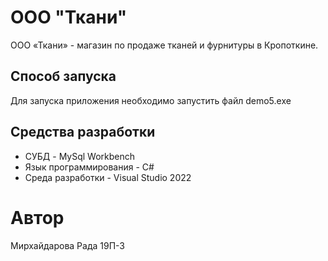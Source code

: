 # ООО "Ткани"

ООО «Ткани»  - магазин по продаже тканей и фурнитуры в Кропоткине. 

## Способ запуска

Для запуска приложения необходимо запустить файл demo5.exe

## Средства разработки 

* СУБД - MySql Workbench
* Язык программирования - C#
* Среда разработки - Visual Studio 2022

# Автор 

Мирхайдарова Рада 19П-3
